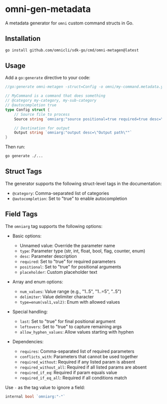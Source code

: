 # omni-gen-metadata

A metadata generator for `omni` custom command structs in Go.

## Installation

```bash
go install github.com/omnicli/sdk-go/cmd/omni-metagen@latest
```

## Usage

Add a `go:generate` directive to your code:

```go
//go:generate omni-metagen -struct=Config -o omni/my-command.metadata.yaml

// MyCommand is a command that does something
// @category my-category, my-sub-category
// @autocompletion true
type Config struct {
    // Source file to process
    Source string `omniarg:"source positional=true required=true desc=\"Source file\""`

    // Destination for output
    Output string `omniarg:"output desc=\"Output path\""`
}
```

Then run:

```bash
go generate ./...
```

## Struct Tags

The generator supports the following struct-level tags in the documentation:
- `@category`: Comma-separated list of categories
- `@autocompletion`: Set to "true" to enable autocompletion

## Field Tags

The `omniarg` tag supports the following options:

- Basic options:
  - Unnamed value: Override the parameter name
  - `type`: Parameter type (str, int, float, bool, flag, counter, enum)
  - `desc`: Parameter description
  - `required`: Set to "true" for required parameters
  - `positional`: Set to "true" for positional arguments
  - `placeholder`: Custom placeholder text

- Array and enum options:
  - `num_values`: Value range (e.g., "1..5", "1..=5", "..5")
  - `delimiter`: Value delimiter character
  - `type=enum(val1,val2)`: Enum with allowed values

- Special handling:
  - `last`: Set to "true" for final positional argument
  - `leftovers`: Set to "true" to capture remaining args
  - `allow_hyphen_values`: Allow values starting with hyphen

- Dependencies:
  - `requires`: Comma-separated list of required parameters
  - `conflicts_with`: Parameters that cannot be used together
  - `required_without`: Required if any listed param is absent
  - `required_without_all`: Required if all listed params are absent
  - `required_if_eq`: Required if param equals value
  - `required_if_eq_all`: Required if all conditions match

Use `-` as the tag value to ignore a field:
```go
internal bool `omniarg:"-"`
```
